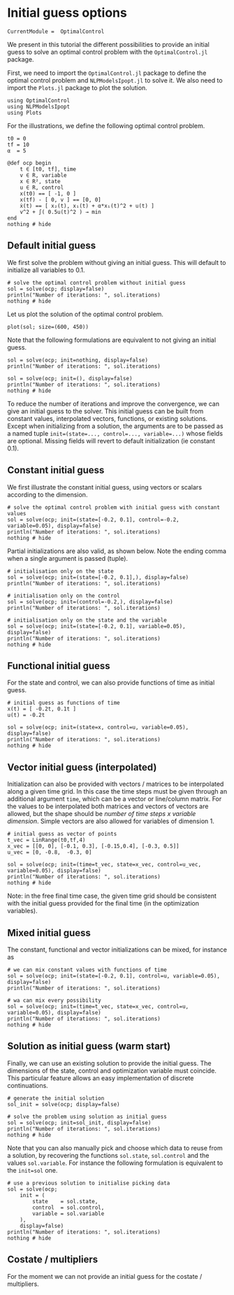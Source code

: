 # Initial guess options

```@meta
CurrentModule =  OptimalControl
```

We present in this tutorial the different possibilities to provide an initial guess to solve an 
optimal control problem with the `OptimalControl.jl` package. 

First, we need to import the `OptimalControl.jl` package to define the optimal control problem and `NLPModelsIpopt.jl` to solve it. 
We also need to import the `Plots.jl` package to plot the solution.

```@example main
using OptimalControl
using NLPModelsIpopt
using Plots
```

For the illustrations, we define the following optimal control problem.

```@example main
t0 = 0
tf = 10
α  = 5

@def ocp begin
    t ∈ [t0, tf], time
    v ∈ R, variable
    x ∈ R², state
    u ∈ R, control
    x(t0) == [ -1, 0 ]
    x(tf) - [ 0, v ] == [0, 0]
    ẋ(t) == [ x₂(t), x₁(t) + α*x₁(t)^2 + u(t) ]
    v^2 + ∫( 0.5u(t)^2 ) → min
end
nothing # hide
```
## Default initial guess
We first solve the problem without giving an initial guess.
This will default to initialize all variables to 0.1.

```@example main
# solve the optimal control problem without initial guess
sol = solve(ocp; display=false)
println("Number of iterations: ", sol.iterations)
nothing # hide
```

Let us plot the solution of the optimal control problem.

```@example main
plot(sol; size=(600, 450))
```

Note that the following formulations are equivalent to not giving an initial guess.

```@example main
sol = solve(ocp; init=nothing, display=false)
println("Number of iterations: ", sol.iterations)

sol = solve(ocp; init=(), display=false)
println("Number of iterations: ", sol.iterations)
nothing # hide
```

To reduce the number of iterations and improve the convergence, we can give an initial guess to the solver. 
This initial guess can be built from constant values, interpolated vectors, functions, or existing solutions.
Except when initializing from a solution, the arguments are to be passed as a named tuple ```init=(state=..., control=..., variable=...)``` whose fields are optional. Missing fields will revert to default initialization (ie constant 0.1).

## Constant initial guess
We first illustrate the constant initial guess, using vectors or scalars according to the dimension.

```@example main
# solve the optimal control problem with initial guess with constant values
sol = solve(ocp; init=(state=[-0.2, 0.1], control=-0.2, variable=0.05), display=false)
println("Number of iterations: ", sol.iterations)
nothing # hide
```

Partial initializations are also valid, as shown below. Note the ending comma when a single argument is passed (tuple).
```@example main
# initialisation only on the state
sol = solve(ocp; init=(state=[-0.2, 0.1],), display=false)
println("Number of iterations: ", sol.iterations)

# initialisation only on the control
sol = solve(ocp; init=(control=-0.2,), display=false)
println("Number of iterations: ", sol.iterations)

# initialisation only on the state and the variable
sol = solve(ocp; init=(state=[-0.2, 0.1], variable=0.05), display=false)
println("Number of iterations: ", sol.iterations)
nothing # hide
```

## Functional initial guess
For the state and control, we can also provide functions of time as initial guess.

```@example main
# initial guess as functions of time
x(t) = [ -0.2t, 0.1t ]
u(t) = -0.2t

sol = solve(ocp; init=(state=x, control=u, variable=0.05), display=false)
println("Number of iterations: ", sol.iterations)
nothing # hide
```

## Vector initial guess (interpolated)
Initialization can also be provided with vectors / matrices to be interpolated along a given time grid. 
In this case the time steps must be given through an additional argument ```time```, which can be a vector or line/column matrix.
For the values to be interpolated both matrices and vectors of vectors are allowed, but the shape should be *number of time steps x variable dimension*.
Simple vectors are also allowed for variables of dimension 1.

```@example main
# initial guess as vector of points
t_vec = LinRange(t0,tf,4)
x_vec = [[0, 0], [-0.1, 0.3], [-0.15,0.4], [-0.3, 0.5]]
u_vec = [0, -0.8,  -0.3, 0]

sol = solve(ocp; init=(time=t_vec, state=x_vec, control=u_vec, variable=0.05), display=false)
println("Number of iterations: ", sol.iterations)
nothing # hide
```

Note: in the free final time case, the given time grid should be consistent with the initial guess provided for the final time (in the optimization variables).

## Mixed initial guess

The constant, functional and vector initializations can be mixed, for instance as

```@example main
# we can mix constant values with functions of time
sol = solve(ocp; init=(state=[-0.2, 0.1], control=u, variable=0.05), display=false)
println("Number of iterations: ", sol.iterations)

# wa can mix every possibility
sol = solve(ocp; init=(time=t_vec, state=x_vec, control=u, variable=0.05), display=false)
println("Number of iterations: ", sol.iterations)
nothing # hide
```

## Solution as initial guess (warm start)

Finally, we can use an existing solution to provide the initial guess. 
The dimensions of the state, control and optimization variable must coincide.
This particular feature allows an easy implementation of discrete continuations.

```@example main
# generate the initial solution
sol_init = solve(ocp; display=false)

# solve the problem using solution as initial guess
sol = solve(ocp; init=sol_init, display=false)
println("Number of iterations: ", sol.iterations)
nothing # hide
```

Note that you can also manually pick and choose which data to reuse from a solution, by recovering the 
functions ```sol.state```, ```sol.control``` and the values ```sol.variable```.
For instance the following formulation is equivalent to the ```init=sol``` one.

```@example main
# use a previous solution to initialise picking data
sol = solve(ocp; 
    init = (
        state    = sol.state, 
        control  = sol.control, 
        variable = sol.variable
    ), 
    display=false)
println("Number of iterations: ", sol.iterations)
nothing # hide
``` 

## Costate / multipliers

For the moment we can not provide an initial guess for the costate / multipliers.

